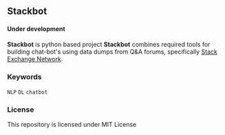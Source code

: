 ## Stackbot
#### Under development


**Stackbot** is python based project **Stackbot** combines required tools for building chat-bot's using data dumps from Q&A forums, specifically [Stack Exchange Network](https://stackexchange.com/).


### Keywords

`NLP` `DL` `chatbot`

### License

This repository is licensed under MIT License

